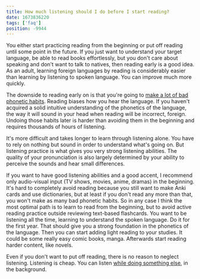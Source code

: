 ```yaml
---
title: How much listening should I do before I start reading?
date: 1673836220
tags: ['faq']
position: -9944
---
```


You either start practicing reading from the beginning
or put off reading until some point in the future.
If you just want to understand your target language,
be able to read books effortlessly,
but you don't care about speaking and don't want to talk to natives,
then reading early is a good idea.
As an adult,
learning foreign languages by reading is considerably easier
than learning by listening to spoken language.
You can improve much more quickly.

The downside to reading early on
is that you're going to [make a lot of bad phonetic habits](why-does-premature-reading-cripple-phonetic-awareness.html).
Reading biases how you hear the language.
If you haven't acquired a solid intuitive understanding of the phonetics of the language,
the way it will sound in your head when reading will be incorrect, foreign.
Undoing those habits later is harder than avoiding them in the beginning
and requires thousands of hours of listening.

It's more difficult and takes longer to learn through listening alone.
You have to rely on nothing but sound in order to understand what's going on.
But listening practice is what gives you very strong listening abilities.
The quality of your pronunciation
is also largely determined by your ability to perceive the sounds and hear small differences.

If you want to have good listening abilities and a good accent,
I recommend only audio-visual input (TV shows, movies, anime, dramas) in the beginning.
It's hard to completely avoid reading
because you still want to make Anki cards and use dictionaries,
but at least if you don't read any more than that,
you won't make as many bad phonetic habits.
So in any case I think the most optimal path is to learn to read from the beginning,
but to avoid active reading practice outside reviewing text-based flashcards.
You want to be listening all the time,
learning to understand the spoken language.
Do it for the first year.
That should give you a strong foundation in the phonetics of the language.
Then you can start adding light reading to your studies.
It could be some really easy comic books, manga.
Afterwards start reading harder content, like novels.

Even if you don't want to put off reading,
there is no reason to neglect listening.
Listening is cheap.
You can listen [while doing something else](mass-immersion.html),
in the background.
